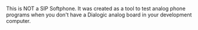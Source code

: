 This is NOT a SIP Softphone. 
It was created as a tool to test analog phone programs when you don't have a Dialogic analog board in your development computer.
